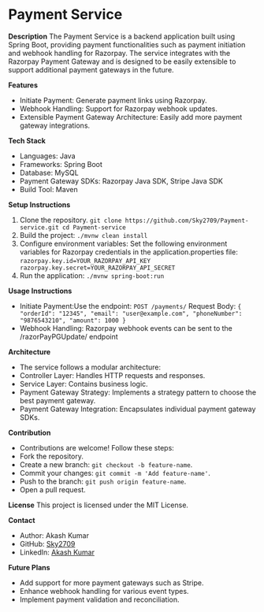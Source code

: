 # **Payment Service**

**Description**
The Payment Service is a backend application built using Spring Boot, providing payment functionalities such as payment initiation and webhook handling for Razorpay. The service integrates with the Razorpay Payment Gateway and is designed to be easily extensible to support additional payment gateways in the future.

**Features**
* Initiate Payment: Generate payment links using Razorpay.
* Webhook Handling: Support for Razorpay webhook updates.
* Extensible Payment Gateway Architecture: Easily add more payment gateway integrations.


**Tech Stack**
* Languages: Java
* Frameworks: Spring Boot
* Database: MySQL
* Payment Gateway SDKs: Razorpay Java SDK, Stripe Java SDK
* Build Tool: Maven


**Setup Instructions**
1. Clone the repository.
   `git clone https://github.com/Sky2709/Payment-service.git
   cd Payment-service`
2. Build the project:
   `./mvnw clean install`
3. Configure environment variables:
   Set the following environment variables for Razorpay credentials in the application.properties file:
   `razorpay.key.id=YOUR_RAZORPAY_API_KEY
   razorpay.key.secret=YOUR_RAZORPAY_API_SECRET`
4. Run the application:
   `./mvnw spring-boot:run`


**Usage Instructions**
* Initiate Payment:Use the endpoint: 
  `POST /payments/`
  Request Body:
  `{
  "orderId": "12345",
  "email": "user@example.com",
  "phoneNumber": "9876543210",
  "amount": 1000
  }`
* Webhook Handling: Razorpay webhook events can be sent to the /razorPayPGUpdate/ endpoint

**Architecture**
* The service follows a modular architecture:
* Controller Layer: Handles HTTP requests and responses.
* Service Layer: Contains business logic.
* Payment Gateway Strategy: Implements a strategy pattern to choose the best payment gateway.
* Payment Gateway Integration: Encapsulates individual payment gateway SDKs.

**Contribution**
* Contributions are welcome! Follow these steps:
* Fork the repository.
* Create a new branch: `git checkout -b feature-name`.
* Commit your changes: `git commit -m 'Add feature-name'`.
* Push to the branch: `git push origin feature-name`.
* Open a pull request.

**License**
This project is licensed under the MIT License.

**Contact**
* Author: Akash Kumar
* GitHub: [Sky2709](https://github.com/Sky2709)
* LinkedIn: [Akash Kumar](https://www.linkedin.com/in/akashkr98/)

**Future Plans**
* Add support for more payment gateways such as Stripe.
* Enhance webhook handling for various event types.
* Implement payment validation and reconciliation.


